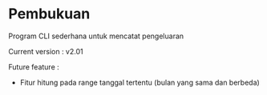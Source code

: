 # Pembukuan
Program CLI sederhana untuk mencatat pengeluaran

Current version : v2.01

Future feature :
- Fitur hitung pada range tanggal tertentu (bulan yang sama dan berbeda)
